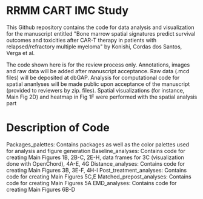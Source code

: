 # RRMM CART IMC Study
This Github repository contains the code for data analysis and visualization for the manuscript entitled "Bone marrow spatial signatures predict survival outcomes and toxicities after CAR-T therapy in patients with relapsed/refractory multiple myeloma" by Konishi, Cordas dos Santos, Verga et al. 

The code shown here is for the review process only. Annotations, images and raw data will be added after manuscript acceptance. Raw data (.mcd files) will be deposited at dbGAP. Analysis for computational code for spatial ananlyses will be made public upon acceptance of the manuscript (provided to reviewers by zip. files).  Spatial visualizations (for instance, Main Fig 2D) and heatmap in Fig 1F were performed with the spatial analysis part 

# Description of Code
Packages_palettes: Contains packages as well as the color palettes used for analysis and figure generation
Baseline_analyses: Contains code for creating Main Figures 1B, 2B-C, 2E-H, data frames for 3C (visualization done with OpenChord), 4A-E, 4G
Distance_analyses: Contains code for creating Main Figures 3B, 3E-F, 4H-I
Post_treatment_analyses: Contains code for creating Main Figures 5C,E
Matched_prepost_analyses: Contains code for creating Main Figures 5A
EMD_analyses: Contains code for creating Main Figures 6B-D
